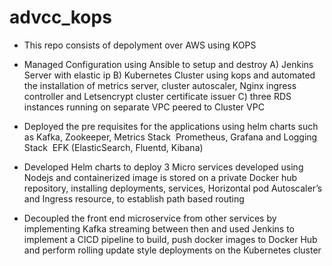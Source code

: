 # advcc_kops
* This repo consists of depolyment over AWS using KOPS
* Managed Configuration using Ansible to setup and destroy A) Jenkins Server with elastic ip B) Kubernetes Cluster using kops and automated the installation of metrics server, cluster autoscaler, Nginx ingress controller and Letsencrypt cluster certificate issuer C) three RDS instances running on separate VPC peered to Cluster VPC

* Deployed the pre requisites for the applications using helm charts such as Kafka, Zookeeper, Metrics Stack ­ Prometheus, Grafana and Logging Stack ­ EFK (ElasticSearch, Fluentd, Kibana)

* Developed Helm charts to deploy 3 Micro services developed using Nodejs and containerized image is stored on a private Docker hub repository, installing deployments, services, Horizontal pod Autoscaler’s and Ingress resource, to establish path based routing

* Decoupled the front end micro­service from other services by implementing Kafka streaming between then and used Jenkins to implement a CICD pipeline to build, push docker images to Docker Hub and perform rolling update style deployments on the Kubernetes cluster
